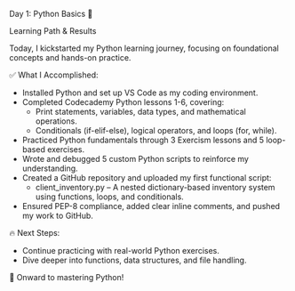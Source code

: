 Day 1: Python Basics 🚀

Learning Path & Results

Today, I kickstarted my Python learning journey, focusing on foundational concepts and hands-on practice.

✅ What I Accomplished:
 - Installed Python and set up VS Code as my coding environment.
 - Completed Codecademy Python lessons 1-6, covering:
    - Print statements, variables, data types, and mathematical operations.
    - Conditionals (if-elif-else), logical operators, and loops (for, while).
 - Practiced Python fundamentals through 3 Exercism lessons and 5 loop-based exercises.
 - Wrote and debugged 5 custom Python scripts to reinforce my understanding.
 - Created a GitHub repository and uploaded my first functional script:
    - client_inventory.py – A nested dictionary-based inventory system using functions, loops, and conditionals.
 - Ensured PEP-8 compliance, added clear inline comments, and pushed my work to GitHub.

🔥 Next Steps:
 - Continue practicing with real-world Python exercises.
 - Dive deeper into functions, data structures, and file handling.

🚀 Onward to mastering Python!
